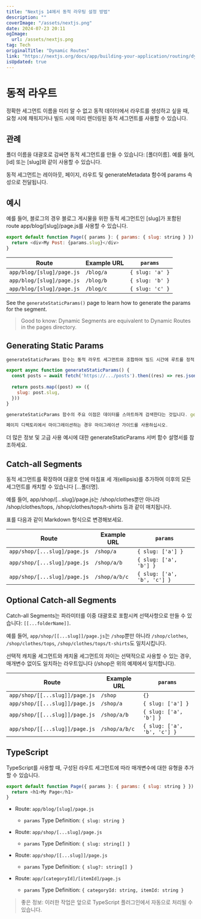 ```yaml
---
title: "Nextjs 14에서 동적 라우팅 설정 방법"
description: ""
coverImage: "/assets/nextjs.png"
date: 2024-07-23 20:11
ogImage: 
  url: /assets/nextjs.png
tag: Tech
originalTitle: "Dynamic Routes"
link: "https://nextjs.org/docs/app/building-your-application/routing/dynamic-routes"
isUpdated: true
---
```





# 동적 라우트

정확한 세그먼트 이름을 미리 알 수 없고 동적 데이터에서 라우트를 생성하고 싶을 때, 요청 시에 채워지거나 빌드 시에 미리 렌더링된 동적 세그먼트를 사용할 수 있습니다.

## 관례

폴더 이름을 대괄호로 감싸면 동적 세그먼트를 만들 수 있습니다: [폴더이름]. 예를 들어, [id] 또는 [slug]와 같이 사용할 수 있습니다.

<div class="content-ad"></div>

동적 세그먼트는 레이아웃, 페이지, 라우트 및 generateMetadata 함수에 params 속성으로 전달됩니다.

## 예시

예를 들어, 블로그의 경우 블로그 게시물을 위한 동적 세그먼트인 [slug]가 포함된 route app/blog/[slug]/page.js를 사용할 수 있습니다.

```js
export default function Page({ params }: { params: { slug: string } }) {
  return <div>My Post: {params.slug}</div>
}
```

<div class="content-ad"></div>


| Route                   | Example URL | `params`           |
|-------------------------|-------------|--------------------|
| `app/blog/[slug]/page.js` | `/blog/a`   | `{ slug: 'a' }`    |
| `app/blog/[slug]/page.js` | `/blog/b`   | `{ slug: 'b' }`    |
| `app/blog/[slug]/page.js` | `/blog/c`   | `{ slug: 'c' }`    |

See the `generateStaticParams()` page to learn how to generate the params for the segment.

> Good to know: Dynamic Segments are equivalent to Dynamic Routes in the pages directory.

## Generating Static Params


<div class="content-ad"></div>

```js
generateStaticParams 함수는 동적 라우트 세그먼트와 조합하여 빌드 시간에 루트를 정적으로 생성할 수 있습니다. 이를 통해 요청 시간이 아니라 미리 빌드할 수 있습니다.

export async function generateStaticParams() {
  const posts = await fetch('https://.../posts').then((res) => res.json())
 
  return posts.map((post) => ({
    slug: post.slug,
  }))
}

generateStaticParams 함수의 주요 이점은 데이터를 스마트하게 검색한다는 것입니다. generateStaticParams 함수 내에서 fetch 요청을 사용하여 콘텐츠를 가져오면 요청이 자동으로 메모이제이션됩니다. 이는 동일한 인수로 여러 generateStaticParams, 레이아웃 및 페이지에서 요청이 이루어질 때 한 번만 요청되므로 빌드 시간이 줄어듭니다.

페이지 디렉토리에서 마이그레이션하는 경우 마이그레이션 가이드를 사용하십시오.
```

<div class="content-ad"></div>

더 많은 정보 및 고급 사용 예시에 대한 generateStaticParams 서버 함수 설명서를 참조하세요.

## Catch-all Segments

동적 세그먼트를 확장하여 대괄호 안에 마침표 세 개(ellipsis)를 추가하여 이후의 모든 세그먼트를 캐치할 수 있습니다 [...폴더명].

예를 들어, app/shop/[...slug]/page.js는 /shop/clothes뿐만 아니라 /shop/clothes/tops, /shop/clothes/tops/t-shirts 등과 같이 매치됩니다.

<div class="content-ad"></div>

표를 다음과 같이 Markdown 형식으로 변경해보세요.


| Route                      | Example URL     | `params`            |
|----------------------------|-----------------|---------------------|
| `app/shop/[...slug]/page.js`| `/shop/a`       | `{ slug: ['a'] }`   |
| `app/shop/[...slug]/page.js`| `/shop/a/b`     | `{ slug: ['a', 'b'] }` |
| `app/shop/[...slug]/page.js`| `/shop/a/b/c`   | `{ slug: ['a', 'b', 'c'] }` |

## Optional Catch-all Segments

Catch-all Segments는 파라미터를 이중 대괄호로 포함시켜 선택사항으로 만들 수 있습니다: `[[...folderName]]`.

예를 들어, `app/shop/[[...slug]]/page.js`는 `/shop`뿐만 아니라 `/shop/clothes`, `/shop/clothes/tops`, `/shop/clothes/tops/t-shirts`도 일치시킵니다.


<div class="content-ad"></div>

선택적 캐치올 세그먼트와 캐치올 세그먼트의 차이는 선택적으로 사용할 수 있는 경우, 매개변수 없이도 일치하는 라우트입니다 (/shop은 위의 예제에서 일치합니다).

Route         | Example URL | `params`
--------------|-------------|---------
`app/shop/[[...slug]]/page.js` | `/shop` | `{}`
`app/shop/[[...slug]]/page.js` | `/shop/a` | `{ slug: ['a'] }`
`app/shop/[[...slug]]/page.js` | `/shop/a/b` | `{ slug: ['a', 'b'] }`
`app/shop/[[...slug]]/page.js` | `/shop/a/b/c` | `{ slug: ['a', 'b', 'c'] }`

## TypeScript

TypeScript를 사용할 때, 구성된 라우트 세그먼트에 따라 매개변수에 대한 유형을 추가할 수 있습니다.

<div class="content-ad"></div>

```javascript
export default function Page({ params }: { params: { slug: string } }) {
  return <h1>My Page</h1>
}
```

- Route: `app/blog/[slug]/page.js`
  - `params` Type Definition: `{ slug: string }`

- Route: `app/shop/[...slug]/page.js`
  - `params` Type Definition: `{ slug: string[] }`

- Route: `app/shop/[[...slug]]/page.js`
  - `params` Type Definition: `{ slug?: string[] }`

- Route: `app/[categoryId]/[itemId]/page.js`
  - `params` Type Definition: `{ categoryId: string, itemId: string }`

> 좋은 정보: 이러한 작업은 앞으로 TypeScript 플러그인에서 자동으로 처리될 수 있습니다.